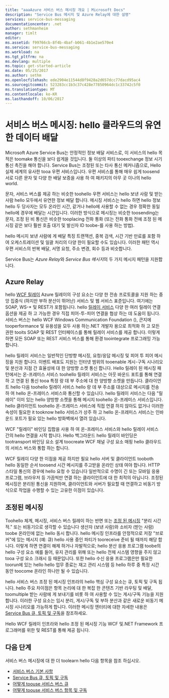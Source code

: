 ```yaml
---
title: "aaaAzure 서비스 버스 메시징 개요 | Microsoft Docs"
description: "Service Bus 메시지 및 Azure Relay에 대한 설명"
services: service-bus-messaging
documentationcenter: .net
author: sethmanheim
manager: timlt
editor: 
ms.assetid: f99766cb-8f4b-4baf-b061-4b1e2ae570e4
ms.service: service-bus-messaging
ms.workload: na
ms.tgt_pltfrm: na
ms.devlang: multiple
ms.topic: get-started-article
ms.date: 05/25/2017
ms.author: sethm
ms.openlocfilehash: ede2904e11544d8f9428a2d657dcc77dacd95ac4
ms.sourcegitcommit: 523283cc1b3c37c428e77850964dc1c33742c5f0
ms.translationtype: MT
ms.contentlocale: ko-KR
ms.lasthandoff: 10/06/2017
---
```

# <a name="service-bus-messaging-flexible-data-delivery-in-hello-cloud"></a>서비스 버스 메시징: hello 클라우드의 유연한 데이터 배달
Microsoft Azure Service Bus는 안정적인 정보 배달 서비스로, 이 서비스의 hello 목적은 toomake 통신을 보다 쉽게을 것입니다. 둘 이상의 파티 tooexchange 정보 시기 통신 촉진을 해야 합니다. Service Bus는 조정된 또는 타사 통신 메커니즘으로, Hello 실제 세계의 유사한 tooa 우편 서비스입니다. 우편 서비스를 통해 매우 쉽게 toosend 서로 다른 문자 및 다양 한 배달 보증을 사용 하 여 패키지의 아무 곳 이나의 hello world.

문자, 서비스 버스를 제공 하는 비슷한 toohello 우편 서비스는 hello 보낸 사람 및 받는 사람 hello 모두에서 유연한 정보 배달 합니다. 메시징 서비스는 hello 하면 hello 정보 hello 두 당사자는 모두 온라인 시간, 같거나 hello에 사용할 수 없는 경우 정확한 동일 hello에 경우에 배달는 시간입니다. 이러한 방식으로 메시징는 비슷한 toosending는 문자, 조정 된 비 통신은 비슷한 tooplacing 전화 통화 (또는 전화 통화 전에 조정 된 메시징 같은 보다 훨씬 호출 대기 및 발신자 ID toobe-를 사용 하는 방법).

hello 메시지 보낸 사람에 게 배달 특징 트랜잭션, 중복 검색, 시간 기반 만료를 포함 하 여 오케스트레이션 및 일괄 처리의 다양 한이 필요할 수도 있습니다. 이러한 패턴 역시 우편 서비스의 반복 배달, 서명 요청, 주소 변경, 회수 등과 비슷합니다.

Service Bus는 *Azure Relay*와 *Service Bus 메시지*의 두 가지 메시지 패턴을 지원합니다.

## <a name="azure-relay"></a>Azure Relay
hello [WCF 릴레이](../service-bus-relay/relay-what-is-it.md) Azure 릴레이의 구성 요소는 다양 한 전송 프로토콜을 지원 하는 중앙 집중식 (하지만 부하 분산이 뛰어난) 서비스 및 웹 서비스 표준입니다. 여기에는 SOAP, WS-* 및 REST가 포함됩니다. hello [릴레이 서비스](../service-bus-relay/service-bus-dotnet-how-to-use-relay.md) 다양 한 여러 릴레이 연결 옵션을 제공 하 고 가능한 경우 직접 피어-투-피어 연결을 협상 하는 데 도움이 됩니다. 서비스 버스는 hello WCF Windows Communication Foundation (), 큰지에 tooperformance 및 유용성을 모두 사용 하는.NET 개발자 용으로 최적화 하 고 모든 권한 tooits SOAP 및 REST 인터페이스를 통해 릴레이 서비스를 제공 합니다. 이렇게 하면 모든 SOAP 또는 REST 서비스 버스를 통해 환경 toointegrate 프로그래밍 가능 합니다.

hello 릴레이 서비스는 일반적인 단방향 메시징, 요청/응답 메시징 및 피어 투 피어 메시징을 지원 합니다. 이벤트 배포도 지원는 인터넷 범위의 tooenable 게시-구독 시나리오 및 분산과 지점 간 효율성에 대 한 양방향 소켓 통신 합니다. Hello 릴레이 된 메시징 패턴에서는 온-프레미스 서비스 toohello 릴레이 서비스는 아웃 바운드 포트를 통해 연결 하 고 연결 된 통신 tooa 특정 랑 데 부 주소에 대 한 양방향 소켓을 만듭니다. 클라이언트 hello 다음 toohello 릴레이 서비스 hello 랑 데 부 주소를 대상으로 메시지를 전송 하 여 hello 온-프레미스 서비스와 통신할 수 있습니다. hello 릴레이 서비스는 다음 "릴레이" 이미 있는 hello 양방향 소켓을 통해 메시지 toohello 온-프레미스 서비스입니다. hello 클라이언트 toohello 온-프레미스 서비스에 직접 연결 하지 않아도 없거나 이러한 속성이 필요한 it tooknow hello 서비스가 상주 하 고 hello 온-프레미스 서비스는 인바운드 포트가 필요 있는 hello 방화벽에서 열려 있습니다.

WCF "릴레이" 바인딩 집합을 사용 하 여 온-프레미스 서비스와 hello 릴레이 서비스 간의 hello 연결을 시작 합니다. Hello 백그라운드 hello 릴레이 바인딩은 tootransport 바인딩 요소 설계 toocreate WCF 채널 구성 요소 매핑 hello 클라우드의 서비스 버스와 통합 하는 합니다.

WCF 릴레이 다양 한 이점을 제공 하지만 필요 hello 서버 및 클라이언트 tooboth hello 동일한 순서 toosend 시간 메시지를 주고받을 온라인 상태 여야 합니다. HTTP 스타일 통신의 경우에 hello 요청 수 있습니다 일반적으로 수명이 긴 또는 모바일 응용 프로그램, 브라우저 등 가끔씩만 연결 하는 클라이언트에 대 한 최적의 아닙니다. 조정된 메시징은 분리된 통신을 지원하며, 클라이언트와 서버가 필요할 때 연결하고 비동기 방식으로 작업을 수행할 수 있는 고유한 이점이 있습니다.

## <a name="brokered-messaging"></a>조정된 메시징
Toohello 체계, 메시징, 서비스 버스 릴레이 하는 반면 또는 [조정 된 메시징](service-bus-queues-topics-subscriptions.md) "분리 시간적." 또는 비동기으로 생각할 수 있습니다 생산자 (보낸 사람)와 소비자 (받는 사람) toobe 온라인에 없는 hello 동시 합니다. hello 메시징 인프라를 안정적으로 저장 "브로커"에 있는 메시지 (예: 큐) hello 사용 중인 파티가 tooreceive 준비 될 때까지 해당 합니다. 이렇게 하면 연결이 해제 하거나 자발적으로; hello 분산 응용 프로그램 toobe의 hello 구성 요소 예를 들어, 유지 관리를 위해 또는 hello 전체 시스템 영향을 주지 않고 tooa 구성 요소 크래시 등 때문입니다. 또한 hello 수신 응용 프로그램은만 필요한 toorun에 있는 hello hello 업무 종료는 재고 관리 시스템 등 hello 하루 중 특정 시간 동안 toocome 온라인 하나만 될 수 있습니다.

hello 서비스 버스 조정 된 메시징 인프라의 hello 핵심 구성 요소는 큐, 토픽 및 구독 됩니다.  hello 주요 차이점은 항목 논리에 대 한 복잡 한 콘텐츠 기반 라우팅 및 배달, toomultiple 받는 사람에 게 보내기를 비롯 하 여 사용할 수 있는 게시/구독 기능을 지원 합니다. 이러한 구성 요소는 임시 분리, 게시/구독 및 부하 분산과 같은 새로운 비동기 메시징 시나리오를 가능하게 합니다. 이러한 메시징 엔터티에 대한 자세한 내용은 [Service Bus 큐, 토픽 및 구독](service-bus-queues-topics-subscriptions.md)을 참조하세요.

Hello WCF 릴레이 인프라와 hello 조정 된 메시징 기능 WCF 및.NET Framework 프로그래머를 위한 및 REST를 통해 제공 됩니다.

## <a name="next-steps"></a>다음 단계
서비스 버스 메시징에 대 한 더 toolearn hello 다음 항목을 참조 하십시오.

* [서비스 버스 기본 사항](service-bus-fundamentals-hybrid-solutions.md)
* [Service Bus 큐, 토픽 및 구독](service-bus-queues-topics-subscriptions.md)
* [어떻게 toouse 서비스 버스 큐](service-bus-dotnet-get-started-with-queues.md)
* [어떻게 toouse 서비스 버스 항목 및 구독](service-bus-dotnet-how-to-use-topics-subscriptions.md)

